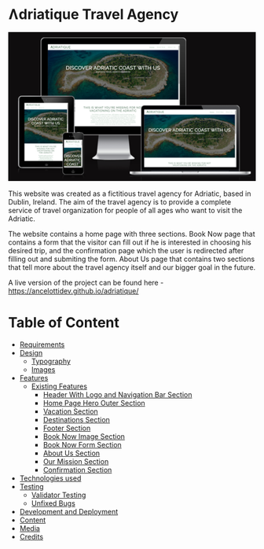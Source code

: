 # Ʌdriatique Travel Agency

![Responsive screenshoot](./assets/images/responsive-website-photo.png)

This website was created as a fictitious travel agency for Adriatic, based in Dublin, Ireland.
The aim of the travel agency is to provide a complete service of travel organization for people of all ages who want to visit the Adriatic.

The website contains a home page with three sections. Book Now page that contains a form that the visitor can fill out if he is interested in choosing his desired trip, and the confirmation page which the user is redirected after filling out and submiting the form. About Us page that contains two sections that tell more about the travel agency itself and our bigger goal in the future.

A live version of the project can be found here - https://ancelottidev.github.io/adriatique/
 
 # Table of Content

+ [Requirements](#requirements "Requirements")
+ [Design](#design "Design")
    + [Typography](#typography "Typography")
    + [Images](#images "Images")
+ [Features](#features "Features")
  + [Existing Features](#existing-features "Existing Features")
    + [Header With Logo and Navigation Bar Section](#header-with-logo-and-navigation-bar-section "Header With Logo and Navigation Bar Section")
    + [Home Page Hero Outer Section](#home-page-hero-outer-section "Home Page Hero Outer Section")
    + [Vacation Section](#vacation-section "Vacation Section")
    + [Destinations Section](#destinations-section "Destinations Section")
    + [Footer Section](#footer-section "Footer Section")
    + [Book Now Image Section](#book-now-image-section "Book Now Image Section")
    + [Book Now Form Section](#book-now-form-section "Book Now Form Section")
    + [About Us Section](#about-us-section "About Us Section")
    + [Our Mission Section](#our-mission-section "Our Mission Section")
    + [Confirmation Section](#confirmation-section "Confirmation Section")
+ [Technologies used](#technologies-used "Technologies used")
+ [Testing](#testing "Testing")
  + [Validator Testing](#validator-testing "Validator Testing")
  + [Unfixed Bugs](#unfixed-bugs "Unfixed Bugs")
+ [Development and Deployment](#development-and-deployment "Development and Deployment")
+ [Content](#content "Content")
+ [Media](#media "Media")
+ [Credits](#credits "Credits")